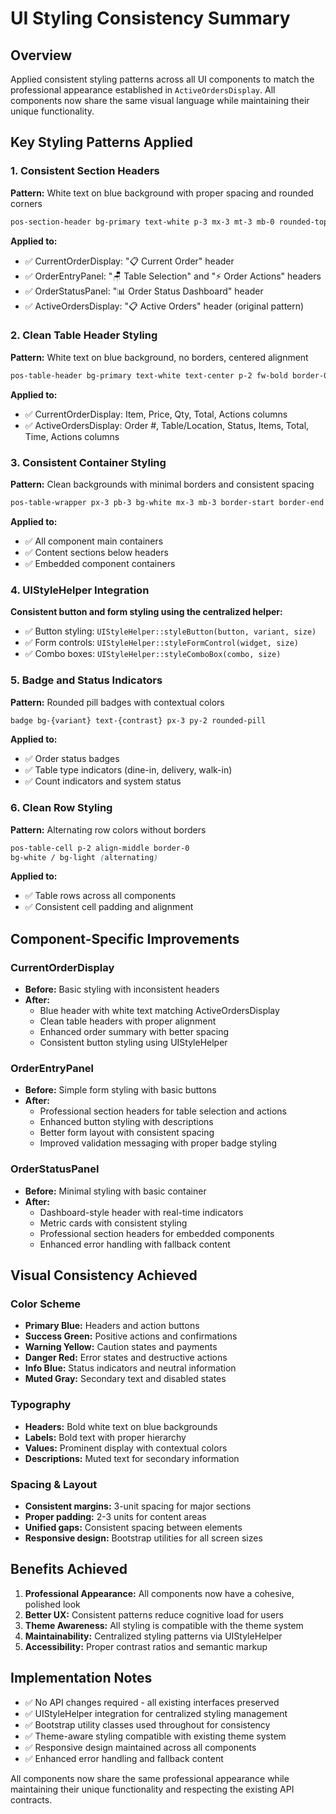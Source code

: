 # UI Styling Consistency Summary

## Overview
Applied consistent styling patterns across all UI components to match the professional appearance established in `ActiveOrdersDisplay`. All components now share the same visual language while maintaining their unique functionality.

## Key Styling Patterns Applied

### 1. **Consistent Section Headers**
**Pattern:** White text on blue background with proper spacing and rounded corners
```css
pos-section-header bg-primary text-white p-3 mx-3 mt-3 mb-0 rounded-top d-flex justify-content-between align-items-center
```

**Applied to:**
- ✅ CurrentOrderDisplay: "📋 Current Order" header
- ✅ OrderEntryPanel: "🪑 Table Selection" and "⚡ Order Actions" headers  
- ✅ OrderStatusPanel: "📊 Order Status Dashboard" header
- ✅ ActiveOrdersDisplay: "📋 Active Orders" header (original pattern)

### 2. **Clean Table Header Styling**
**Pattern:** White text on blue background, no borders, centered alignment
```css
pos-table-header bg-primary text-white text-center p-2 fw-bold border-0
```

**Applied to:**
- ✅ CurrentOrderDisplay: Item, Price, Qty, Total, Actions columns
- ✅ ActiveOrdersDisplay: Order #, Table/Location, Status, Items, Total, Time, Actions columns

### 3. **Consistent Container Styling**
**Pattern:** Clean backgrounds with minimal borders and consistent spacing
```css
pos-table-wrapper px-3 pb-3 bg-white mx-3 mb-3 border-start border-end border-bottom rounded-bottom shadow-sm
```

**Applied to:**
- ✅ All component main containers
- ✅ Content sections below headers
- ✅ Embedded component containers

### 4. **UIStyleHelper Integration**
**Consistent button and form styling using the centralized helper:**
- ✅ Button styling: `UIStyleHelper::styleButton(button, variant, size)`
- ✅ Form controls: `UIStyleHelper::styleFormControl(widget, size)`
- ✅ Combo boxes: `UIStyleHelper::styleComboBox(combo, size)`

### 5. **Badge and Status Indicators**
**Pattern:** Rounded pill badges with contextual colors
```css
badge bg-{variant} text-{contrast} px-3 py-2 rounded-pill
```

**Applied to:**
- ✅ Order status badges
- ✅ Table type indicators (dine-in, delivery, walk-in)
- ✅ Count indicators and system status

### 6. **Clean Row Styling**
**Pattern:** Alternating row colors without borders
```css
pos-table-cell p-2 align-middle border-0
bg-white / bg-light (alternating)
```

**Applied to:**
- ✅ Table rows across all components
- ✅ Consistent cell padding and alignment

## Component-Specific Improvements

### CurrentOrderDisplay
- **Before:** Basic styling with inconsistent headers
- **After:** 
  - Blue header with white text matching ActiveOrdersDisplay
  - Clean table headers with proper alignment
  - Enhanced order summary with better spacing
  - Consistent button styling using UIStyleHelper

### OrderEntryPanel  
- **Before:** Simple form styling with basic buttons
- **After:**
  - Professional section headers for table selection and actions
  - Enhanced button styling with descriptions
  - Better form layout with consistent spacing
  - Improved validation messaging with proper badge styling

### OrderStatusPanel
- **Before:** Minimal styling with basic container
- **After:**
  - Dashboard-style header with real-time indicators
  - Metric cards with consistent styling
  - Professional section headers for embedded components
  - Enhanced error handling with fallback content

## Visual Consistency Achieved

### Color Scheme
- **Primary Blue:** Headers and action buttons
- **Success Green:** Positive actions and confirmations  
- **Warning Yellow:** Caution states and payments
- **Danger Red:** Error states and destructive actions
- **Info Blue:** Status indicators and neutral information
- **Muted Gray:** Secondary text and disabled states

### Typography
- **Headers:** Bold white text on blue backgrounds
- **Labels:** Bold text with proper hierarchy
- **Values:** Prominent display with contextual colors
- **Descriptions:** Muted text for secondary information

### Spacing & Layout
- **Consistent margins:** 3-unit spacing for major sections
- **Proper padding:** 2-3 units for content areas
- **Unified gaps:** Consistent spacing between elements
- **Responsive design:** Bootstrap utilities for all screen sizes

## Benefits Achieved

1. **Professional Appearance:** All components now have a cohesive, polished look
2. **Better UX:** Consistent patterns reduce cognitive load for users
3. **Theme Awareness:** All styling is compatible with the theme system
4. **Maintainability:** Centralized styling patterns via UIStyleHelper
5. **Accessibility:** Proper contrast ratios and semantic markup

## Implementation Notes

- ✅ No API changes required - all existing interfaces preserved
- ✅ UIStyleHelper integration for centralized styling management
- ✅ Bootstrap utility classes used throughout for consistency
- ✅ Theme-aware styling compatible with existing theme system
- ✅ Responsive design maintained across all components
- ✅ Enhanced error handling and fallback content

All components now share the same professional appearance while maintaining their unique functionality and respecting the existing API contracts.